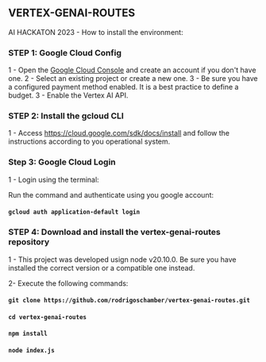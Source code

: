 ## VERTEX-GENAI-ROUTES

AI HACKATON 2023 - How to install the environment:

### STEP 1: Google Cloud Config

1 - Open the [Google Cloud Console](https://console.cloud.google.com) and create an account if you don't have one.
2 - Select an existing project or create a new one.
3 - Be sure you have a configured payment method enabled. It is a best practice to define a budget.
3 - Enable the Vertex AI API.

### STEP 2: Install the gcloud CLI

1 - Access https://cloud.google.com/sdk/docs/install and follow the instructions according to you operational system.

### Step 3: Google Cloud Login

1 - Login using the terminal:

Run the command and authenticate using you google account:

#### `gcloud auth application-default login`

### STEP 4: Download and install the vertex-genai-routes repository

1 - This project was developed usign node v20.10.0. Be sure you have installed the correct version or a compatible one instead.

2- Execute the following commands:

#### `git clone https://github.com/rodrigoschamber/vertex-genai-routes.git`

#### `cd vertex-genai-routes`

#### `npm install`

#### `node index.js`